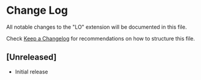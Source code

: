 # Change Log

All notable changes to the "LO" extension will be documented in this file.

Check [Keep a Changelog](http://keepachangelog.com/) for recommendations on how to structure this file.

## [Unreleased]

- Initial release
